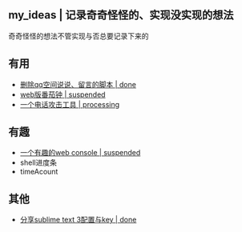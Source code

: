 ## my_ideas | 记录奇奇怪怪的、实现没实现的想法
奇奇怪怪的想法不管实现与否总要记录下来的

## 有用
- [删除qq空间说说、留言的脚本 | done](https://github.com/aqiongbei/qq_zone_delete)
- [web版番茄钟 | suspended](https://github.com/aqiongbei/tomato_clock)
- [一个电话攻击工具 | processing](https://github.com/aqiongbei/buy_pig_plan)

## 有趣
- [一个有趣的web console | suspended](https://github.com/aqiongbei/console)
- shell进度条
- timeAcount

## 其他
- [分享sublime text 3配置与key | done](https://github.com/aqiongbei/sublime_text_3_config_and_key)
